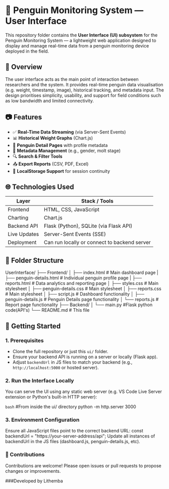 # 🐧 Penguin Monitoring System — User Interface

This repository folder contains the **User Interface (UI) subsystem** for the Penguin Monitoring System — a lightweight web application designed to display and manage real-time data from a penguin monitoring device deployed in the field.

## 📌 Overview

The user interface acts as the main point of interaction between researchers and the system. It provides real-time penguin data visualisation (e.g. weight, timestamp, image), historical tracking, and metadata input. The design prioritises simplicity, usability, and support for field conditions such as low bandwidth and limited connectivity.

## 📷 Features

- ✅ **Real-Time Data Streaming** (via Server-Sent Events)
- 📊 **Historical Weight Graphs** (Chart.js)
- 📅 **Penguin Detail Pages** with profile metadata
- 📝 **Metadata Management** (e.g., gender, molt stage)
- 🔍 **Search & Filter Tools**
- 📤 **Export Reports** (CSV, PDF, Excel)
- 💾 **LocalStorage Support** for session continuity

## 🌐 Technologies Used

| Layer        | Stack / Tools                         |
|--------------|----------------------------------------|
| Frontend     | HTML, CSS, JavaScript                  |
| Charting     | Chart.js                               |
| Backend API  | Flask (Python), SQLite (via Flask API) |
| Live Updates | Server-Sent Events (SSE)               |
| Deployment   | Can run locally or connect to backend server |

## 📂 Folder Structure
UserInterface/
├── Frontend/
│   ├── index.html               # Main dashboard page
|   ├── penguin-details.html     # Individual penguin profile page
|   ├── reports.html             # Data analytics and reporting page
│   ├── styles.css               # Main stylesheet
│   ├── penguin-details.css      # Main stylesheet
│   ├── reports.css              # Main stylesheet
│   ├── script.js                # Dashboard functionality
│   ├── penguin-details.js       # Penguin Details page functionality
│   └── reports.js               # Report page functionality
├── Backend/
│   └── main.py                  #Flask python code(API's)
└── README.md              # This file


## 🚀 Getting Started

### 1. Prerequisites

- Clone the full repository or just this `ui/` folder.
- Ensure your backend API is running on a server or locally (Flask app).
- Adjust `backendUrl` in JS files to match your backend (e.g., `http://localhost:5000` or hosted server).

### 2. Run the Interface Locally

You can serve the UI using any static web server (e.g. VS Code Live Server extension or Python's built-in HTTP server):

```bash```
#From inside the ui/ directory
python -m http.server 3000

### 3. Environment Configuration
Ensure all JavaScript files point to the correct backend URL:
      const backendUrl = "https://your-server-address/api";
Update all instances of backendUrl in the JS files (dashboard.js, penguin-details.js, etc).

### 🤝 Contributions
Contributions are welcome! Please open issues or pull requests to propose changes or improvements.

###Developed by Lithemba


